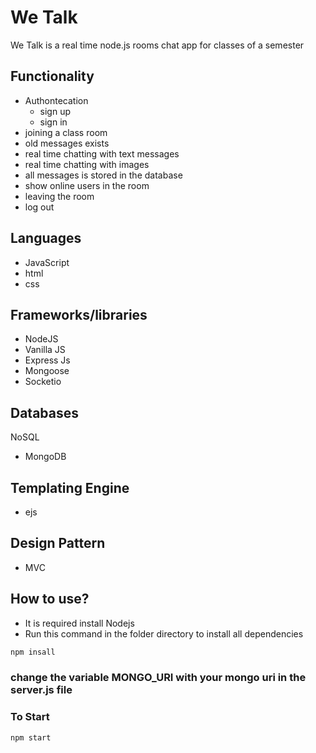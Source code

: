 # We Talk
We Talk is a real time node.js rooms chat app for classes of a semester
## Functionality
- Authontecation
  - sign up
  - sign in
- joining a class room
- old messages exists
- real time chatting with text messages
- real time chatting with images
- all messages is stored in the database 
- show online users in the room
- leaving the room
- log out
## Languages
- JavaScript
- html
- css
## Frameworks/libraries
- NodeJS
- Vanilla JS
- Express Js
- Mongoose
- Socketio
## Databases
NoSQL
  - MongoDB
## Templating Engine
- ejs
## Design Pattern
- MVC
## How to use?
- It is required install Nodejs
- Run this command in the folder directory to install all dependencies
```javascript
npm insall
```
### change the variable MONGO_URI with your mongo uri in the server.js file 

### To Start
```javascript
npm start
```
